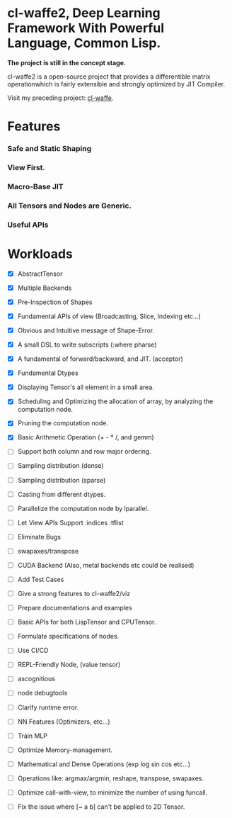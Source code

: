 
# cl-waffe2, Deep Learning Framework With Powerful Language, Common Lisp.

**The project is still in the concept stage.**

cl-waffe2 is a open-source project that provides a differentible matrix operationwhich is fairly extensible and strongly optimized by JIT Compiler.

Visit my preceding project: [cl-waffe](https://github.com/hikettei/cl-waffe).

# Features

### Safe and Static Shaping

### View First.

### Macro-Base JIT

### All Tensors and Nodes are Generic.

### Useful APIs

# Workloads

- [x] AbstractTensor
- [x] Multiple Backends
- [x] Pre-Inspection of Shapes
- [x] Fundamental APIs of view (Broadcasting, Slice, Indexing etc...)
- [x] Obvious and Intuitive message of Shape-Error.
- [x] A small DSL to write subscripts (:where pharse)
- [x] A fundamental of forward/backward, and JIT. (acceptor)
- [x] Fundamental Dtypes
- [x] Displaying Tensor's all element in a small area.
- [x] Scheduling and Optimizing the allocation of array, by analyzing the computation node.
- [x] Pruning the computation node.
- [x] Basic Arithmetic Operation (+ - * /, and gemm)
- [ ] Support both column and row major ordering.
- [ ] Sampling distribution (dense)
- [ ] Sampling distribution (sparse)
- [ ] Casting from different dtypes.
- [ ] Parallelize the computation node by lparallel.
- [ ] Let View APIs Support :indices :tflist
- [ ] Eliminate Bugs
- [ ] swapaxes/transpose
- [ ] CUDA Backend (Also, metal backends etc could be realised)
- [ ] Add Test Cases
- [ ] Give a strong features to cl-waffe2/viz
- [ ] Prepare documentations and examples
- [ ] Basic APIs for both LispTensor and CPUTensor.
- [ ] Formulate specifications of nodes.
- [ ] Use Cl/CD
- [ ] REPL-Friendly Node, (value tensor)
- [ ] ascognitious
- [ ] node debugtools
- [ ] Clarify runtime error.
- [ ] NN Features (Optimizers, etc...)
- [ ] Train MLP
- [ ] Optimize Memory-management.
- [ ] Mathematical and Dense Operations (exp log sin cos etc...)
- [ ] Operations like: argmax/argmin, reshape, transpose, swapaxes.
- [ ] Optimize call-with-view, to minimize the number of using funcall.
- [ ] Fix the issue where [~ a b] can't be applied to 2D Tensor.


